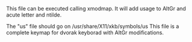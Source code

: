 This file can be executed calling xmodmap. It will add usage to AltGr and acute letter and ntilde.

The "us" file should go on /usr/share/X11/xkb/symbols/us
This file is a complete keymap for dvorak keyborad with AltGr modifications.
